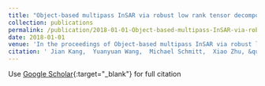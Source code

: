 ```yaml
---
title: "Object-based multipass InSAR via robust low rank tensor decomposition"
collection: publications
permalink: /publication/2018-01-01-Object-based-multipass-InSAR-via-robust-low-rank-tensor-decomposition
date: 2018-01-01
venue: 'In the proceedings of Object-based multipass InSAR via robust low rank tensor decomposition'
citation: ' Jian Kang,  Yuanyuan Wang,  Michael Schmitt,  Xiao Zhu, &quot;Object-based multipass InSAR via robust low rank tensor decomposition.&quot; In the proceedings of Object-based multipass InSAR via robust low rank tensor decomposition, 2018.'
---
```

Use [Google Scholar](https://scholar.google.com/scholar?q=Object+based+multipass+InSAR+via+robust+low+rank+tensor+decomposition){:target="_blank"} for full citation